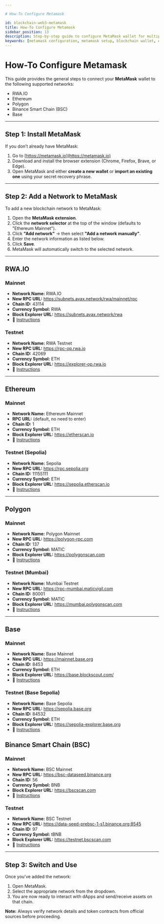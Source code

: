 ```yaml
---

# How-To Configure Metamask

id: blockchain-web3-metamask
title: How-To Configure Metamask
sidebar_position: 13
description: Step-by-step guide to configure MetaMask wallet for multiple blockchain networks including Ethereum, Polygon, BSC, Base, and RWA.IO.
keywords: [metamask configuration, metamask setup, blockchain wallet, ethereum wallet, polygon metamask, BSC metamask, add network metamask, web3 wallet]
---
```


# How-To Configure Metamask


This guide provides the general steps to connect your **MetaMask** wallet to the following supported networks:

- RWA.IO
- Ethereum
- Polygon
- Binance Smart Chain (BSC)
- Base

---

## Step 1: Install MetaMask

If you don’t already have MetaMask:

1. Go to [https://metamask.io](https://metamask.io)
2. Download and install the browser extension (Chrome, Firefox, Brave, or Edge).
3. Open MetaMask and either **create a new wallet** or **import an existing one** using your secret recovery phrase.

---

## Step 2: Add a Network to MetaMask

To add a new blockchain network to MetaMask:

1. Open the **MetaMask extension**.
2. Click the **network selector** at the top of the window (defaults to "Ethereum Mainnet").
3. Click **"Add network"** → then select **"Add a network manually"**.
4. Enter the network information as listed below.
5. Click **Save**.
6. MetaMask will automatically switch to the selected network.

---

## RWA.IO

### Mainnet

- **Network Name:** RWA.IO
- **New RPC URL:** https://subnets.avax.network/rwa/mainnet/rpc
- **Chain ID:** 43114
- **Currency Symbol:** RWA
- **Block Explorer URL:** https://subnets.avax.network/rwa
- 🔗 [Instructions](https://docs.rwa.io)

### Testnet

- **Network Name:** RWA Testnet
- **New RPC URL:** https://rpc-op.rwa.io
- **Chain ID:** 42069
- **Currency Symbol:** ETH
- **Block Explorer URL:** https://explorer-op.rwa.io
- 🔗 [Instructions](https://docs.rwa.io/testnet)

---

## Ethereum

### Mainnet

- **Network Name:** Ethereum Mainnet
- **RPC URL:** (default, no need to enter)
- **Chain ID:** 1
- **Currency Symbol:** ETH
- **Block Explorer URL:** https://etherscan.io
- 🔗 [Instructions](https://codehs.com/tutorial/jkeesh/how-to-set-up-an-ethereum-wallet-on-metamask)

### Testnet (Sepolia)

- **Network Name:** Sepolia
- **New RPC URL:** https://rpc.sepolia.org
- **Chain ID:** 11155111
- **Currency Symbol:** ETH
- **Block Explorer URL:** https://sepolia.etherscan.io
- 🔗 [Instructions](https://sepolia.dev/)

---

## Polygon

### Mainnet

- **Network Name:** Polygon Mainnet
- **New RPC URL:** https://polygon-rpc.com
- **Chain ID:** 137
- **Currency Symbol:** MATIC
- **Block Explorer URL:** https://polygonscan.com
- 🔗 [Instructions](https://polygon.technology/blog/getting-started-with-metamask-on-polygon)

### Testnet (Mumbai)

- **Network Name:** Mumbai Testnet
- **New RPC URL:** https://rpc-mumbai.maticvigil.com
- **Chain ID:** 80001
- **Currency Symbol:** MATIC
- **Block Explorer URL:** https://mumbai.polygonscan.com
- 🔗 [Instructions](https://wiki.polygon.technology/docs/develop/network-details/network)

---

## Base

### Mainnet

- **Network Name:** Base Mainnet
- **New RPC URL:** https://mainnet.base.org
- **Chain ID:** 8453
- **Currency Symbol:** ETH
- **Block Explorer URL:** https://base.blockscout.com/
- 🔗 [Instructions](https://docs.base.org/chain/using-base)

### Testnet (Base Sepolia)

- **Network Name:** Base Sepolia
- **New RPC URL:** https://sepolia.base.org
- **Chain ID:** 84532
- **Currency Symbol:** ETH
- **Block Explorer URL:** https://sepolia-explorer.base.org
- 🔗 [Instructions](https://docs.base.org/network-information)

## Binance Smart Chain (BSC)

### Mainnet

- **Network Name:** BSC Mainnet
- **New RPC URL:** https://bsc-dataseed.binance.org
- **Chain ID:** 56
- **Currency Symbol:** BNB
- **Block Explorer URL:** https://bscscan.com
- 🔗 [Instructions](https://www.moonpay.com/es/learn/cryptocurrency/how-to-connect-metamask-to-binance-smart-chain-bsc)

### Testnet

- **Network Name:** BSC Testnet
- **New RPC URL:** https://data-seed-prebsc-1-s1.binance.org:8545
- **Chain ID:** 97
- **Currency Symbol:** tBNB
- **Block Explorer URL:** https://testnet.bscscan.com
- 🔗 [Instructions](https://docs.bnbchain.org/docs/testnet/wallet/metamask)

---

## Step 3: Switch and Use

Once you've added the network:

1. Open MetaMask.
2. Select the appropriate network from the dropdown.
3. You are now ready to interact with dApps and send/receive assets on that chain.

**Note:** Always verify network details and token contracts from official sources before proceeding.
